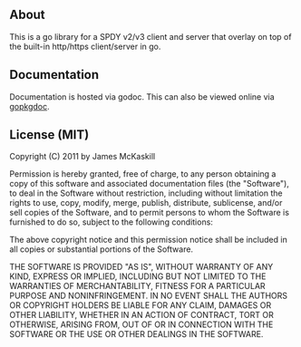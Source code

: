 About
-----
This is a go library for a SPDY v2/v3 client and server that overlay on top of
the built-in http/https client/server in go.

Documentation
-------------
Documentation is hosted via godoc. This can also be viewed online via [gopkgdoc].

[gopkgdoc]: http://gopkgdoc.appspot.com/pkg/github.com/jmckaskill/gospdy

License (MIT)
-------------
Copyright (C) 2011 by James McKaskill

Permission is hereby granted, free of charge, to any person obtaining a copy
of this software and associated documentation files (the "Software"), to deal
in the Software without restriction, including without limitation the rights
to use, copy, modify, merge, publish, distribute, sublicense, and/or sell
copies of the Software, and to permit persons to whom the Software is
furnished to do so, subject to the following conditions:

The above copyright notice and this permission notice shall be included in
all copies or substantial portions of the Software.

THE SOFTWARE IS PROVIDED "AS IS", WITHOUT WARRANTY OF ANY KIND, EXPRESS OR
IMPLIED, INCLUDING BUT NOT LIMITED TO THE WARRANTIES OF MERCHANTABILITY,
FITNESS FOR A PARTICULAR PURPOSE AND NONINFRINGEMENT. IN NO EVENT SHALL THE
AUTHORS OR COPYRIGHT HOLDERS BE LIABLE FOR ANY CLAIM, DAMAGES OR OTHER
LIABILITY, WHETHER IN AN ACTION OF CONTRACT, TORT OR OTHERWISE, ARISING FROM,
OUT OF OR IN CONNECTION WITH THE SOFTWARE OR THE USE OR OTHER DEALINGS IN
THE SOFTWARE.

